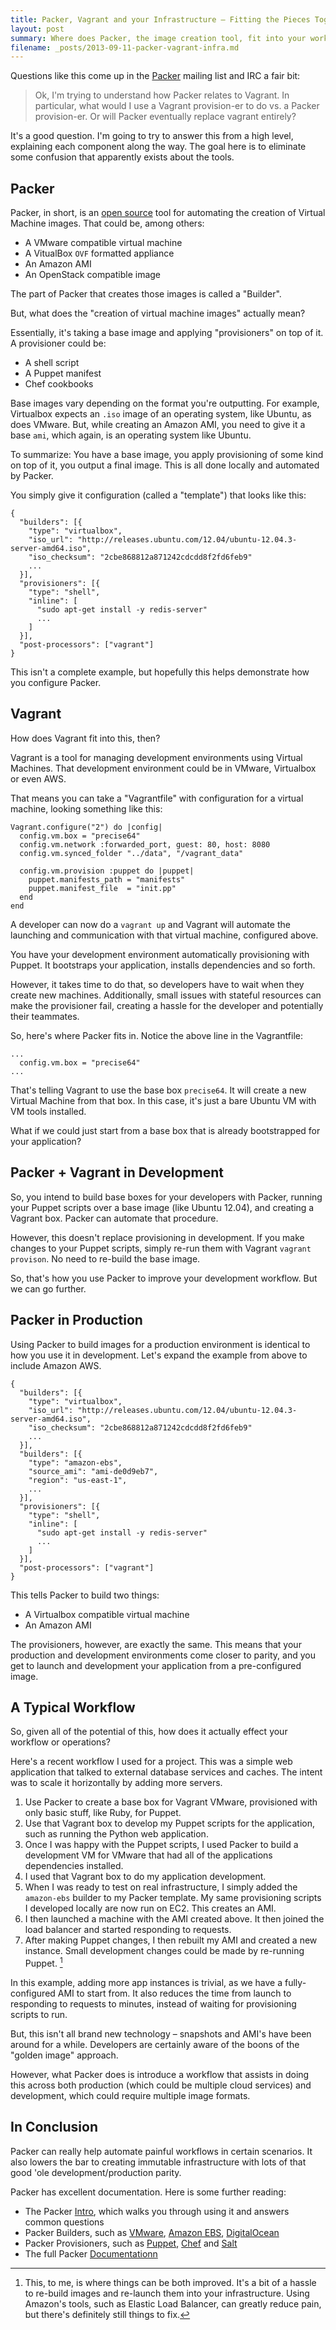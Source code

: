 ```yaml
---
title: Packer, Vagrant and your Infrastructure – Fitting the Pieces Together
layout: post
summary: Where does Packer, the image creation tool, fit into your workflow?
filename: _posts/2013-09-11-packer-vagrant-infra.md
---
```


Questions like this come up in the [Packer](http://packer.io) mailing list and IRC
a fair bit:

> Ok, I'm trying to understand how Packer relates to Vagrant. In particular,
> what would I use a Vagrant provision-er to do vs. a Packer provision-er.
> Or will Packer eventually replace vagrant entirely?

It's a good question. I'm going to try to answer this from a high level, explaining
each component along the way. The goal here is to eliminate some confusion that
apparently exists about the tools.

## Packer

Packer, in short, is an [open source](https://github.com/mitchellh/packer)
tool for automating the creation of Virtual Machine images. That could be, among others:

- A VMware compatible virtual machine
- A VitualBox `OVF` formatted appliance
- An Amazon AMI
- An OpenStack compatible image

The part of Packer that creates those images is called
a "Builder".

But, what does the "creation of virtual machine images" actually mean?

Essentially, it's taking a base image and applying "provisioners" on top
of it. A provisioner could be:

- A shell script
- A Puppet manifest
- Chef cookbooks

Base images vary depending on the format you're outputting. For example,
Virtualbox expects an `.iso` image of an operating system, like Ubuntu,
as does VMware. But, while creating an Amazon AMI, you need to give it
a base `ami`, which again, is an operating system like Ubuntu.

To summarize: You have a base image, you apply provisioning of some kind
on top of it, you output a final image. This is all done locally and
automated by Packer.

You simply give it configuration (called a "template") that looks like this:

    {
      "builders": [{
        "type": "virtualbox",
        "iso_url": "http://releases.ubuntu.com/12.04/ubuntu-12.04.3-server-amd64.iso",
        "iso_checksum": "2cbe868812a871242cdcdd8f2fd6feb9"
        ...
      }],
      "provisioners": [{
        "type": "shell",
        "inline": [
          "sudo apt-get install -y redis-server"
          ...
        ]
      }],
      "post-processors": ["vagrant"]
    }

This isn't a complete example, but hopefully this helps demonstrate how
you configure Packer.

## Vagrant

How does Vagrant fit into this, then?

Vagrant is a tool for managing development environments using Virtual Machines.
That development environment could be in VMware, Virtualbox or even AWS.

That means you can take a "Vagrantfile" with configuration for a virtual
machine, looking something like this:

    Vagrant.configure("2") do |config|
      config.vm.box = "precise64"
      config.vm.network :forwarded_port, guest: 80, host: 8080
      config.vm.synced_folder "../data", "/vagrant_data"

      config.vm.provision :puppet do |puppet|
        puppet.manifests_path = "manifests"
        puppet.manifest_file  = "init.pp"
      end
    end

A developer can now do a `vagrant up` and Vagrant will automate the launching and
communication with that virtual machine, configured above.

You have your development environment automatically provisioning with
Puppet. It bootstraps your application, installs dependencies and so forth.

However, it takes time to do that, so developers have to wait when
they create new machines. Additionally, small issues with stateful resources
can make the provisioner fail, creating a hassle for the developer and potentially
their teammates.

So, here's where Packer fits in. Notice the above line in the Vagrantfile:

    ...
      config.vm.box = "precise64"
    ...

That's telling Vagrant to use the base box `precise64`. It will create a new
Virtual Machine from that box. In this case, it's just a bare Ubuntu VM
with VM tools installed.

What if we could just start from a base box that is already bootstrapped
for your application?

## Packer + Vagrant in Development

So, you intend to build base boxes for your developers with Packer, running
your Puppet scripts over a base image (like Ubuntu 12.04), and creating a Vagrant
box. Packer can automate that procedure.

However, this doesn't replace provisioning in development. If you make changes
to your Puppet scripts, simply re-run them with Vagrant `vagrant provison`. No
need to re-build the base image.

So, that's how you use Packer to improve your development workflow. But
we can go further.

## Packer in Production

Using Packer to build images for a production environment is identical
to how you use it in development. Let's expand the example from above
to include Amazon AWS.

    {
      "builders": [{
        "type": "virtualbox",
        "iso_url": "http://releases.ubuntu.com/12.04/ubuntu-12.04.3-server-amd64.iso",
        "iso_checksum": "2cbe868812a871242cdcdd8f2fd6feb9"
        ...
      }],
      "builders": [{
        "type": "amazon-ebs",
        "source_ami": "ami-de0d9eb7",
        "region": "us-east-1",
        ...
      }],
      "provisioners": [{
        "type": "shell",
        "inline": [
          "sudo apt-get install -y redis-server"
          ...
        ]
      }],
      "post-processors": ["vagrant"]
    }

This tells Packer to build two things:

- A Virtualbox compatible virtual machine
- An Amazon AMI

The provisioners, however, are exactly the same. This means that your
production and development environments come closer to parity, and you get
to launch and development your application from a pre-configured image.

## A Typical Workflow

So, given all of the potential of this, how does it actually effect your
workflow or operations?

Here's a recent workflow I used for a project. This was a simple web application
that talked to external database services and caches. The intent was to scale
it horizontally by adding more servers.

1. Use Packer to create a base box for Vagrant VMware, provisioned with only
basic stuff, like Ruby, for Puppet.
2. Use that Vagrant box to develop my Puppet scripts for the application,
such as running the Python web application.
3. Once I was happy with the Puppet scripts, I used Packer to build a development VM for
VMware that had all of the applications dependencies installed.
4. I used that Vagrant box to do my application development.
5. When I was ready to test on real infrastructure, I simply added the `amazon-ebs`
builder to my Packer template. My same provisioning scripts I developed
locally are now run on EC2. This creates an AMI.
6. I then launched a machine with the AMI created above. It then joined the load balancer
and started responding to requests.
7. After making Puppet changes, I then rebuilt my AMI and created a new instance. Small
development changes could be made by re-running Puppet. [^1]

In this example, adding more app instances is trivial, as we have a fully-configured
AMI to start from. It also reduces the time from launch to responding to requests
to minutes, instead of waiting for provisioning scripts to run.

But, this isn't all brand new technology – snapshots and AMI's have been around for
a while. Developers are certainly aware of the boons of the "golden image" approach.

However, what Packer does is introduce a workflow that assists in doing this
across both production (which could be multiple cloud services) and development, which
could require multiple image formats.

## In Conclusion

Packer can really help automate painful workflows in certain scenarios. It also
lowers the bar to creating immutable infrastructure with lots of that good 'ole development/production
parity.

Packer has excellent documentation. Here is some further reading:

- The Packer [Intro](http://www.packer.io/intro/), which walks you through using it and answers common questions
- Packer Builders, such as [VMware](http://www.packer.io/docs/builders/vmware.html), [Amazon EBS](http://www.packer.io/docs/builders/amazon-ebs.html), [DigitalOcean](http://www.packer.io/docs/builders/digitalocean.html)
- Packer Provisioners, such as [Puppet](http://www.packer.io/docs/provisioners/puppet-masterless.html), [Chef](http://www.packer.io/docs/provisioners/chef-solo.html) and [Salt](http://www.packer.io/docs/provisioners/salt-masterless.html)
- The full Packer [Documentationn](http://www.packer.io/docs)

[^1]: This, to me, is where things can be both improved. It's a bit of a hassle
to re-build images and re-launch them into your infrastructure. Using Amazon's tools,
such as Elastic Load Balancer, can greatly reduce pain, but there's definitely still
things to fix.
